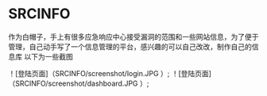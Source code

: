 # SRCINFO
作为白帽子，手上有很多应急响应中心接受漏洞的范围和一些网站信息，为了便于管理，自己动手写了一个信息管理的平台，感兴趣的可以自己改改，制作自己的信息库
以下为一些截图

！[登陆页面]（SRCINFO/screenshot/login.JPG ）;
！[登陆页面]（SRCINFO/screenshot/dashboard.JPG ）;
